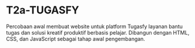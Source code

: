 # T2a-TUGASFY
Percobaan awal membuat website untuk platform Tugasfy layanan bantu tugas dan solusi kreatif produktif berbasis pelajar. Dibangun dengan HTML, CSS, dan JavaScript sebagai tahap awal pengembangan.
